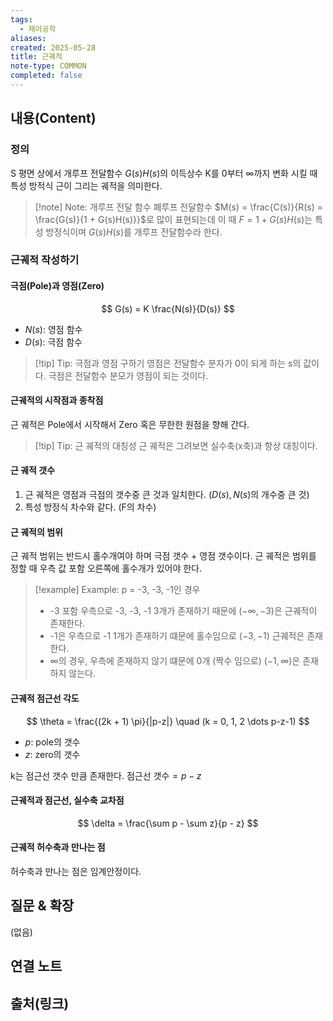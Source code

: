 ```yaml
---
tags:
  - 제어공학
aliases: 
created: 2025-05-28
title: 근궤적
note-type: COMMON
completed: false
---
```


## 내용(Content)
### 정의
S 평면 상에서 개루프 전달함수 $G(s)H(s)$의 이득상수 K를 0부터 $\infty$까지 변화 시킬 때 특성 방적식 근이 그리는 궤적을 의미한다.

>[!note] Note: 개루프 전달 함수
>폐루프 전달함수 $M(s) = \frac{C(s)}{R(s) = \frac{G(s)}{1 + G(s)H(s)}}$로 많이 표현되는데 이 때 $F = 1 + G(s)H(s)$는 특성 방정식이며 $G(s)H(s)$를 개루프 전달함수라 한다.

### 근궤적 작성하기

#### 극점(Pole)과 영점(Zero)

$$
G(s) = K \frac{N(s)}{D(s)}
$$
- $N(s)$: 영점 함수
- $D(s)$: 극점 함수

>[!tip] Tip: 극점과 영점 구하기
>영점은 전달함수 분자가 0이 되게 하는 s의 값이다. 극점은 전달함수 분모가 영점이 되는 것이다. 

#### 근궤적의 시작점과 종착점

근 궤적은 Pole에서 시작해서 Zero 혹은 무한한 원점을 향해 간다.

>[!tip] Tip: 근 궤적의 대칭성
>근 궤적은 그려보면 실수축(x축)과 항상 대칭이다.

#### 근 궤적 갯수

1. 근 궤적은 영점과 극점의 갯수중 큰 것과 일치한다. ($D(s), N(s)$의 개수중 큰 것) 
2. 특성 방정식 차수와 같다. (F의 차수)

#### 근 궤적의 범위

근 궤적 범위는 반드시 홀수개여야 하며 극점 갯수 + 영점 갯수이다.
근 궤적은 범위를 정할 때 우측 값 포함 오른쪽에 홀수개가 있어야 한다.

>[!example] Example: p = -3, -3, -1인 경우
>- -3 포함 우측으로 -3, -3, -1 3개가 존재하기 때문에 $(-\infty, -3)$은 근궤적이 존재한다.
>- -1은 우측으로 -1 1개가 존재하기 떄문에 홀수임으로 $(-3, -1)$ 근궤적은 존재한다.
>- $\infty$의 경우, 우측에 존재하지 않기 떄문에 0개 (짝수 임으로) $(-1, \infty)$은 존재하지 않는다.

#### 근궤적 점근선 각도

$$
\theta = \frac{(2k + 1) \pi}{|p-z|} \quad (k = 0, 1, 2 \dots p-z-1)
$$
- $p$: pole의 갯수
- $z$: zero의 갯수

k는 점근선 갯수 만큼 존재한다. $\text{점근선 갯수} = p - z$

#### 근궤적과 점근선, 실수축 교차점

$$
\delta = \frac{\sum p - \sum z}{p - z}
$$

#### 근궤적 허수축과 만나는 점

허수축과 만나는 점은 임계안정이다.


## 질문 & 확장

(없음)

## 연결 노트

## 출처(링크)

